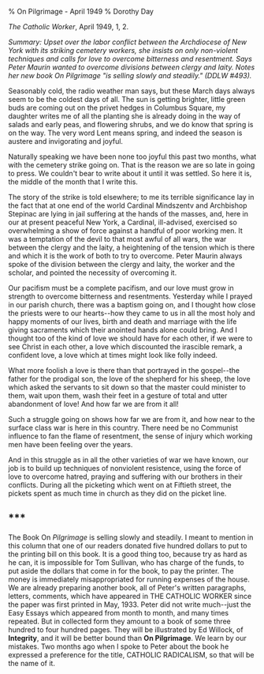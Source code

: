 % On Pilgrimage - April 1949
% Dorothy Day

*The Catholic Worker*, April 1949, 1, 2.

*Summary: Upset over the labor conflict between the Archdiocese of New
York with its striking cemetery workers, she insists on only non-violent
techniques and calls for love to overcome bitterness and resentment.
Says Peter Maurin wanted to overcome divisions between clergy and laity.
Notes her new book *On Pilgrimage* "is selling slowly and steadily."
(DDLW \#493).*

Seasonably cold, the radio weather man says, but these March days always
seem to be the coldest days of all. The sun is getting brighter, little
green buds are coming out on the privet hedges in Columbus Square, my
daughter writes me of all the planting she is already doing in the way
of salads and early peas, and flowering shrubs, and we do know that
spring is on the way. The very word Lent means spring, and indeed the
season is austere and invigorating and joyful.

Naturally speaking we have been none too joyful this past two months,
what with the cemetery strike going on. That is the reason we are so
late in going to press. We couldn't bear to write about it until it was
settled. So here it is, the middle of the month that I write this.

The story of the strike is told elsewhere; to me its terrible
significance lay in the fact that at one end of the world Cardinal
Mindszentv and Archbishop Stepinac are lying in jail suffering at the
hands of the masses, and, here in our at present peaceful New York, a
Cardinal, ill-advised, exercised so overwhelming a show of force against
a handful of poor working men. It was a temptation of the devil to that
most awful of all wars, the war between the clergy and the laity, a
heightening of the tension which is there and which it is the work of
both to try to overcome. Peter Maurin always spoke of the division
between the clergy and laity, the worker and the scholar, and pointed
the necessity of overcoming it.

Our pacifism must be a complete pacifism, and our love must grow in
strength to overcome bitterness and resentments. Yesterday while I
prayed in our parish church, there was a baptism going on, and I thought
how close the priests were to our hearts--how they came to us in all the
most holy and happy moments of our lives, birth and death and marriage
with the life giving sacraments which their anointed hands alone could
bring. And I thought too of the kind of love we should have for each
other, if we were to see Christ in each other, a love which discounted
the irascible remark, a confident love, a love which at times might look
like folly indeed.

What more foolish a love is there than that portrayed in the gospel--the
father for the prodigal son, the love of the shepherd for his sheep, the
love which asked the servants to sit down so that the master could
minister to them, wait upon them, wash their feet in a gesture of total
and utter abandonment of love! And how far we are from it all!

Such a struggle going on shows how far we are from it, and how near to
the surface class war is here in this country. There need be no
Communist influence to fan the flame of resentment, the sense of injury
which working men have been feeling over the years.

And in this struggle as in all the other varieties of war we have known,
our job is to build up techniques of nonviolent resistence, using the
force of love to overcome hatred, praying and suffering with our
brothers in their conflicts. During all the picketing which went on at
Fiftieth street, the pickets spent as much time in church as they did on
the picket line.

\*\*\*
---

The Book On *Pilgrimage* is selling slowly and steadily. I meant to
mention in this column that one of our readers donated five hundred
dollars to put to the printing bill on this book. It is a good thing
too, because try as hard as he can, it is impossible for Tom Sullivan,
who has charge of the funds, to put aside the dollars that come in for
the book, to pay the printer. The money is immediately misappropriated
for running expenses of the house. We are already preparing another
book, all of Peter's written paragraphs, letters, comments, which have
appeared in THE CATHOLIC WORKER since the paper was first printed in
May, 1933. Peter did not write much--just the Easy Essays which appeared
from month to month, and many times repeated. But in collected form they
amount to a book of some three hundred to four hundred pages. They will
be illustrated by Ed Willock, of **Integrity**, and it will be better
bound than **On Pilgrimage**. We learn by our mistakes. Two months ago
when I spoke to Peter about the book he expressed a preference for the
title, CATHOLIC RADICALISM, so that will be the name of it.

